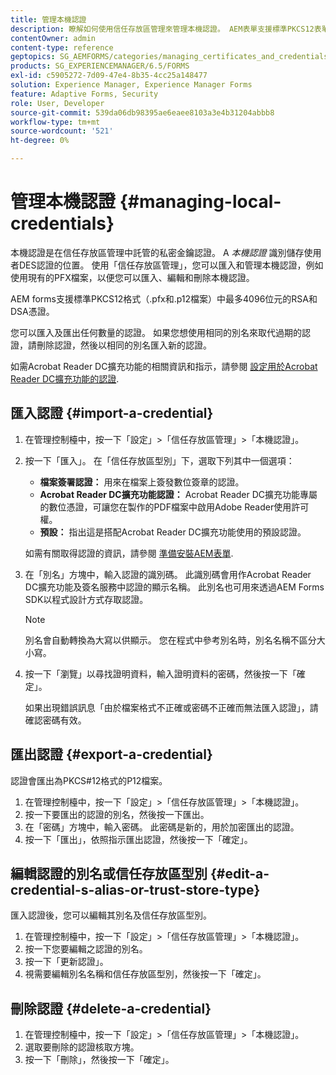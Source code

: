 ```yaml
---
title: 管理本機認證
description: 瞭解如何使用信任存放區管理來管理本機認證。 AEM表單支援標準PKCS12表單中的RSA和DSA憑證。
contentOwner: admin
content-type: reference
geptopics: SG_AEMFORMS/categories/managing_certificates_and_credentials
products: SG_EXPERIENCEMANAGER/6.5/FORMS
exl-id: c5905272-7d09-47e4-8b35-4cc25a148477
solution: Experience Manager, Experience Manager Forms
feature: Adaptive Forms, Security
role: User, Developer
source-git-commit: 539da06db98395ae6eaee8103a3e4b31204abbb8
workflow-type: tm+mt
source-wordcount: '521'
ht-degree: 0%

---
```


# 管理本機認證 {#managing-local-credentials}

本機認證是在信任存放區管理中託管的私密金鑰認證。 A *本機認證* 識別儲存使用者DES認證的位置。 使用「信任存放區管理」，您可以匯入和管理本機認證，例如使用現有的PFX檔案，以便您可以匯入、編輯和刪除本機認證。

AEM forms支援標準PKCS12格式（.pfx和.p12檔案）中最多4096位元的RSA和DSA憑證。

您可以匯入及匯出任何數量的認證。 如果您想使用相同的別名來取代過期的認證，請刪除認證，然後以相同的別名匯入新的認證。

如需Acrobat Reader DC擴充功能的相關資訊和指示，請參閱 [設定用於Acrobat Reader DC擴充功能的認證](/help/forms/using/admin-help/configuring-credentials-acrobat-reader-dc.md#configuring-credentials-for-use-with-acrobat-reader-dc-extensions).

## 匯入認證 {#import-a-credential}

1. 在管理控制檯中，按一下「設定」>「信任存放區管理」>「本機認證」。
1. 按一下「匯入」。 在「信任存放區型別」下，選取下列其中一個選項：

   * **檔案簽署認證：** 用來在檔案上簽發數位簽章的認證。
   * **Acrobat Reader DC擴充功能認證：** Acrobat Reader DC擴充功能專屬的數位憑證，可讓您在製作的PDF檔案中啟用Adobe Reader使用許可權。
   * **預設：** 指出這是搭配Acrobat Reader DC擴充功能使用的預設認證。

   如需有關取得認證的資訊，請參閱 [準備安裝AEM表單](https://helpx.adobe.com/pdf/aem-forms/6-3/prepare-install-single-server.pdf).

1. 在「別名」方塊中，輸入認證的識別碼。 此識別碼會用作Acrobat Reader DC擴充功能及簽名服務中認證的顯示名稱。 此別名也可用來透過AEM Forms SDK以程式設計方式存取認證。

   >[!NOTE]
   >
   >別名會自動轉換為大寫以供顯示。 您在程式中參考別名時，別名名稱不區分大小寫。

1. 按一下「瀏覽」以尋找證明資料，輸入證明資料的密碼，然後按一下「確定」。

   如果出現錯誤訊息「由於檔案格式不正確或密碼不正確而無法匯入認證」，請確認密碼有效。

## 匯出認證 {#export-a-credential}

認證會匯出為PKCS#12格式的P12檔案。

1. 在管理控制檯中，按一下「設定」>「信任存放區管理」>「本機認證」。
1. 按一下要匯出的認證的別名，然後按一下匯出。
1. 在「密碼」方塊中，輸入密碼。 此密碼是新的，用於加密匯出的認證。
1. 按一下「匯出」，依照指示匯出認證，然後按一下「確定」。

## 編輯認證的別名或信任存放區型別 {#edit-a-credential-s-alias-or-trust-store-type}

匯入認證後，您可以編輯其別名及信任存放區型別。

1. 在管理控制檯中，按一下「設定」>「信任存放區管理」>「本機認證」。
1. 按一下您要編輯之認證的別名。
1. 按一下「更新認證」。
1. 視需要編輯別名名稱和信任存放區型別，然後按一下「確定」。

## 刪除認證 {#delete-a-credential}

1. 在管理控制檯中，按一下「設定」>「信任存放區管理」>「本機認證」。
1. 選取要刪除的認證核取方塊。
1. 按一下「刪除」，然後按一下「確定」。
